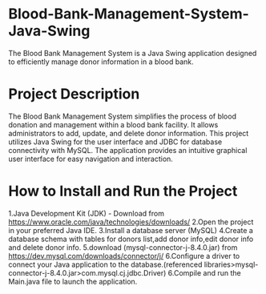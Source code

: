 # Blood-Bank-Management-System-Java-Swing
The Blood Bank Management System is a Java Swing application designed to efficiently manage donor information in a blood bank.

# Project Description
The Blood Bank Management System simplifies the process of blood donation and management within a blood bank facility. It allows administrators to add, update, and delete donor information.
This project utilizes Java Swing for the user interface and JDBC for database connectivity with MySQL. The application provides an intuitive graphical user interface for easy navigation and interaction.

# How to Install and Run the Project
1.Java Development Kit (JDK) - Download from https://www.oracle.com/java/technologies/downloads/
2.Open the project in your preferred Java IDE.
3.Install a database server (MySQL)
4.Create a database schema with tables for donors list,add donor info,edit donor info and delete donor info.
5.download (mysql-connector-j-8.4.0.jar) from https://dev.mysql.com/downloads/connector/j/
6.Configure a driver to connect your Java application to the database.(referenced libraries>mysql-connector-j-8.4.0.jar>com.mysql.cj.jdbc.Driver)
6.Compile and run the Main.java file to launch the application.
